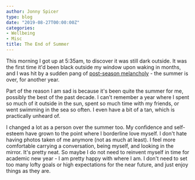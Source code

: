 ```yaml
---
author: Jonny Spicer
type: blog
date: "2019-08-27T00:00:00Z"
categories:
- Wellbeing
- Misc
title: The End of Summer
---
```

This morning I got up at 5:35am, to discover it was still dark outside. It was the first time it'd been black outside my window upon
waking in months, and I was hit by a sudden pang of [post-season melancholy](https://polly.gg/2019/08/26/new-year-new-me) - the
summer is over, for another year.

Part of the reason I am sad is because it's been quite the summer for me, possibly the best of the past decade. I can't remember a
year where I spent so much of it outside in the sun, spent so much time with my friends, or went swimming in the sea so often. I even
have a bit of a tan, which is practically unheard of.

I changed a lot as a person over the summer too. My confidence and self-esteem have grown to the point where I borderline love myself. I don't hate having photos taken of me anymore (not as much at least). I feel more comfortable carrying a conversation,
being myself, and looking in the mirror. It's pretty neat. So maybe I do not need to reinvent myself in time for academic new year -
I am pretty happy with where I am. I don't need to set too many lofty goals or high expectations for the near future, and just enjoy
things as they are.
